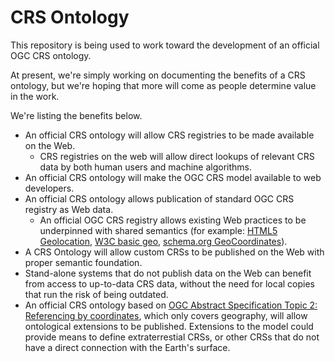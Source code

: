 # CRS Ontology

This repository is being used to work toward the development of an official OGC CRS ontology.

At present, we're simply working on documenting the benefits of a CRS ontology, but we're hoping that more will come as people determine value in the work.

We're listing the benefits below.

- An official CRS ontology will allow CRS registries to be made available on the Web.
  - CRS registries on the web will allow direct lookups of relevant CRS data by both human users and machine algorithms.
- An official CRS ontology will make the OGC CRS model available to web developers.
- An official CRS ontology allows publication of standard OGC CRS registry as Web data.
  - An official OGC CRS registry allows existing Web practices to be underpinned with shared semantics (for example: [HTML5 Geolocation](https://www.w3.org/TR/geolocation/), [W3C basic geo](https://www.w3.org/2003/01/geo/), [schema.org GeoCoordinates](https://schema.org/GeoCoordinates)).
- A CRS Ontology will allow custom CRSs to be published on the Web with proper semantic foundation.
- Stand-alone systems that do not publish data on the Web can benefit from access to up-to-data CRS data, without the need for local copies that run the risk of being outdated.
- An official CRS ontology based on [OGC Abstract Specification Topic 2: Referencing by coordinates](https://docs.opengeospatial.org/as/18-005r4/18-005r4.html), which only covers geography, will allow ontological extensions to be published. Extensions to the model could provide means to define extraterrestial CRSs, or other CRSs that do not have a direct connection with the Earth's surface.

